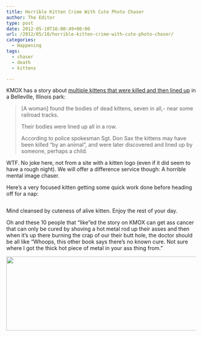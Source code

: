 ```yaml
---
title: Horrible Kitten Crime With Cute Photo Chaser
author: The Editor
type: post
date: 2012-05-10T16:00:49+00:00
url: /2012/05/10/horrible-kitten-crime-with-cute-photo-chaser/
categories:
  - Happening
tags:
  - chaser
  - death
  - kittens

---
```

KMOX has a story about <a href="http://stlouis.cbslocal.com/2012/05/09/bodies-of-dead-kittens-lined-up-in-belleville-park/" target="_blank">multiple kittens that were killed and then lined up</a> in a Belleville, Illinois park:

> [A woman] found the bodies of dead kittens, seven in all,- near some railroad tracks.
> 
> Their bodies were lined up all in a row.
> 
> According to police spokesman Sgt. Don Sax the kittens may have been killed “by an animal”, and were later discovered and lined up by someone, perhaps a child.

WTF. No joke here, not from a site with a kitten logo (even if it did seem to have a rough night). We will offer a difference service though: A horrible mental image chaser.

Here&#8217;s a very focused kitten getting some quick work done before heading off for a nap:

<p style="text-align: center;">
  <a href="http://media.punchingkitty.com/wordpress/2012/05/kitten_work.jpeg"><img class="aligncenter  wp-image-13630" title="kitten_work" src="http://media.punchingkitty.com/wordpress/2012/05/kitten_work.jpeg?filter=resize&w=550" alt="" /></a>
</p>

Mind cleansed by cuteness of alive kitten. Enjoy the rest of your day.

Oh and these 10 people that &#8220;like&#8221;ed the story on KMOX can get ass cancer that can only be cured by shoving a hot metal rod up their asses and then when it&#8217;s up there burning the crap of our their butt hole, the doctor should be all like &#8220;Whoops, this other book says there&#8217;s no known cure. Not sure where I got the thick hot piece of metal in your ass thing from.&#8221;

[<img class="aligncenter size-full wp-image-13634" title="kmox_dead_kitten_likes" src="http://media.punchingkitty.com/wordpress/2012/05/kmox_dead_kitten_likes.jpg" alt="" width="635" height="196" />][1]

 [1]: http://media.punchingkitty.com/wordpress/2012/05/kmox_dead_kitten_likes.jpg